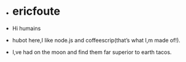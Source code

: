 - # ericfoute

- Hi humains
-  hubot here,I like node.js and coffeescrip(that’s what I,m made of!).
-  I,ve had on the moon and find them far superior to earth tacos.

<!---
ericfoute/ericfoute is a ✨ special ✨ repository because its `README.md` (this file) appears on your GitHub profile.
You can click the Preview link to take a look at your changes.
--->
